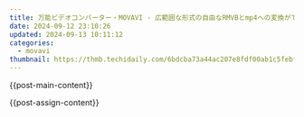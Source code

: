 ```yaml
---
title: 万能ビデオコンバーター・MOVAVI - 広範囲な形式の自由なRMVBとmp4への変換ができる無料ツール
date: 2024-09-12 23:10:26
updated: 2024-09-13 10:11:12
categories:
  - movavi
thumbnail: https://thmb.techidaily.com/6bdcba73a44ac207e8fdf00ab1c5febff71a5d180b14959fd7d55488ff318cda.jpg
---
```


{{post-main-content}}

<ins class="adsbygoogle"
     style="display:block"
     data-ad-format="autorelaxed"
     data-ad-client="ca-pub-7571918770474297"
     data-ad-slot="1223367746"></ins>

{{post-assign-content}}

<ins class="adsbygoogle"
     style="display:block"
     data-ad-client="ca-pub-7571918770474297"
     data-ad-slot="8358498916"
     data-ad-format="auto"
     data-full-width-responsive="true"></ins>
